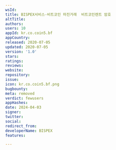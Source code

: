```yaml
---
wsId: 
title: BISPEX서비스-비트코인 마진거래  비트코인렌트 암호
altTitle: 
authors: 
users: 10
appId: kr.co.coin5.bf
appCountry: 
released: 2020-07-05
updated: 2020-07-05
version: '1.0'
stars: 
ratings: 
reviews: 
website: 
repository: 
issue: 
icon: kr.co.coin5.bf.png
bugbounty: 
meta: removed
verdict: fewusers
appHashes: 
date: 2024-04-03
signer: 
twitter: 
social: 
redirect_from: 
developerName: BISPEX
features: 

---
```


